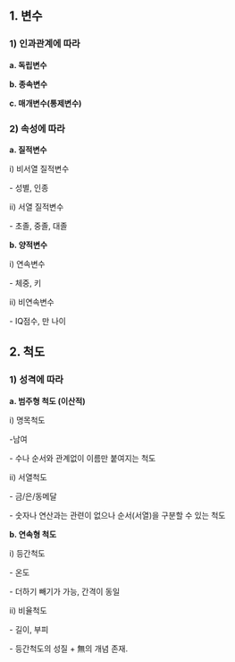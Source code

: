 ## 1\. 변수

### 1) 인과관계에 따라

**a. 독립변수**

**b. 종속변수**

**c. 매개변수(통제변수)**

### 2) 속성에 따라

**a. 질적변수**

i) 비서열 질적변수 

\- 성별, 인종

ii) 서열 질적변수

\- 초졸, 중졸, 대졸

**b. 양적변수**

i) 연속변수

\- 체중, 키

ii) 비연속변수

\- IQ점수, 만 나이

## 2\. 척도

### 1) 성격에 따라

**a. 범주형 척도 (이산적)**

i) 명목척도

\-남여

\- 수나 순서와 관계없이 이름만 붙여지는 척도

ii) 서열척도

\- 금/은/동메달

\- 숫자나 연산과는 관련이 없으나 순서(서열)을 구분할 수 있는 척도

**b. 연속형 척도**

i) 등간척도

\- 온도

\- 더하기 빼기가 가능, 간격이 동일

ii) 비율척도

\- 길이, 부피

\- 등간척도의 성질 + 無의 개념 존재.
